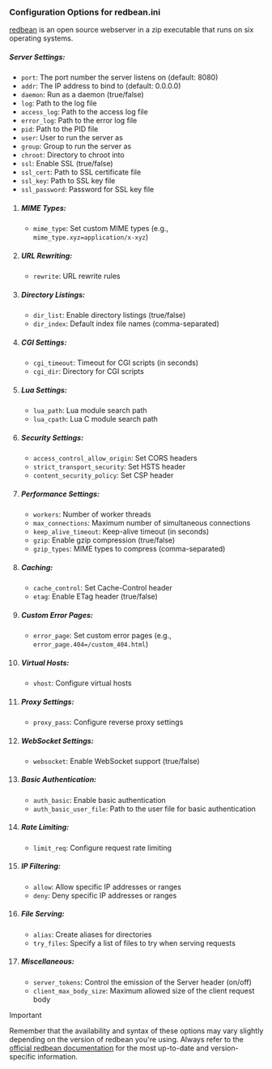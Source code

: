 ### Configuration Options for redbean.ini

[redbean](https://redbean.dev/) is an open source webserver in a zip executable that runs on six operating systems.

##### Server Settings:

- `port`: The port number the server listens on (default: 8080)
- `addr`: The IP address to bind to (default: 0.0.0.0)
- `daemon`: Run as a daemon (true/false)
- `log`: Path to the log file
- `access_log`: Path to the access log file
- `error_log`: Path to the error log file
- `pid`: Path to the PID file
- `user`: User to run the server as
- `group`: Group to run the server as
- `chroot`: Directory to chroot into
- `ssl`: Enable SSL (true/false)
- `ssl_cert`: Path to SSL certificate file
- `ssl_key`: Path to SSL key file
- `ssl_password`: Password for SSL key file

1. ##### MIME Types:

   - `mime_type`: Set custom MIME types (e.g., `mime_type.xyz=application/x-xyz`)

2. ##### URL Rewriting:

   - `rewrite`: URL rewrite rules

3. ##### Directory Listings:

   - `dir_list`: Enable directory listings (true/false)
   - `dir_index`: Default index file names (comma-separated)

4. ##### CGI Settings:

   - `cgi_timeout`: Timeout for CGI scripts (in seconds)
   - `cgi_dir`: Directory for CGI scripts

5. ##### Lua Settings:

   - `lua_path`: Lua module search path
   - `lua_cpath`: Lua C module search path

6. ##### Security Settings:

   - `access_control_allow_origin`: Set CORS headers
   - `strict_transport_security`: Set HSTS header
   - `content_security_policy`: Set CSP header

7. ##### Performance Settings:

   - `workers`: Number of worker threads
   - `max_connections`: Maximum number of simultaneous connections
   - `keep_alive_timeout`: Keep-alive timeout (in seconds)
   - `gzip`: Enable gzip compression (true/false)
   - `gzip_types`: MIME types to compress (comma-separated)

8. ##### Caching:

   - `cache_control`: Set Cache-Control header
   - `etag`: Enable ETag header (true/false)

9. ##### Custom Error Pages:

   - `error_page`: Set custom error pages (e.g., `error_page.404=/custom_404.html`)

10. ##### Virtual Hosts:

    - `vhost`: Configure virtual hosts

11. ##### Proxy Settings:

    - `proxy_pass`: Configure reverse proxy settings

12. ##### WebSocket Settings:

    - `websocket`: Enable WebSocket support (true/false)

13. ##### Basic Authentication:

    - `auth_basic`: Enable basic authentication
    - `auth_basic_user_file`: Path to the user file for basic authentication

14. ##### Rate Limiting:

    - `limit_req`: Configure request rate limiting

15. ##### IP Filtering:

    - `allow`: Allow specific IP addresses or ranges
    - `deny`: Deny specific IP addresses or ranges

16. ##### File Serving:

    - `alias`: Create aliases for directories
    - `try_files`: Specify a list of files to try when serving requests

17. ##### Miscellaneous:

    - `server_tokens`: Control the emission of the Server header (on/off)
    - `client_max_body_size`: Maximum allowed size of the client request body

> [!IMPORTANT]
>
> Remember that the availability and syntax of these options may vary slightly depending on the version of redbean you're using. Always refer to the [official redbean documentation](https://redbean.dev/) for the most up-to-date and version-specific information.